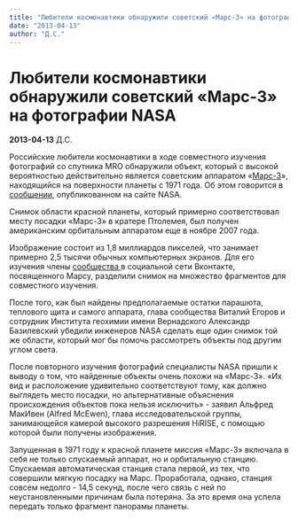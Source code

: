 ```yaml
---
title: "Любители космонавтики обнаружили советский «Марс-3» на фотографии NASA"
date: "2013-04-13"
author: "Д.С."
---
```


# Любители космонавтики обнаружили советский «Марс-3» на фотографии NASA

**2013-04-13** Д.С.

Российские любители космонавтики в ходе совместного изучения фотографий со спутника MRO обнаружили объект, который с высокой вероятностью действительно является советским аппаратом «[Марс-3](http://ru.wikipedia.org/wiki/%D0%9C%D0%B0%D1%80%D1%81-3)», находящийся на поверхности планеты с 1971 года. Об этом говорится в [сообщении](http://www.nasa.gov/mission_pages/MRO/news/mro2013411.html), опубликованном на сайте NASA.

Снимок области красной планеты, который примерно соответствовал месту посадки «Марс-3» в кратере Птолемея, был получен американским орбитальным аппаратом еще в ноябре 2007 года.

Изображение состоит из 1,8 миллиардов пикселей, что занимает примерно 2,5 тысячи обычных компьютерных экранов. Для его изучения члены [сообщества ](https://vk.com/topic-41633702_27858402)в социальной сети Вконтакте, посвященного Марсу, разделили снимок на множество фрагментов для совместного изучения.

После того, как был найдены предполагаемые остатки парашюта, теплового щита и самого аппарата, глава сообщества Виталий Егоров и сотрудник Института геохимии имени Вернадского Александр Базилевский убедили инженеров NASA сделать еще один снимок той же области, который мог бы помочь рассмотреть объекты под другим углом света.

После повторного изучения фотографий специалисты NASA пришли к выводу о том, что найденные объекты очень похожи на «Марс-3». «Их вид и расположение удивительно соответствуют тому, как должно выглядеть место посадки, но альтернативные объяснения происхождения объектов пока нельзя исключить» - заявил Альфред МакИвен (Alfred McEwen), глава исследовательской группы, занимающейся камерой высокого разрешения HiRISE, с помощью которой были получены изображения.

Запущенная в 1971 году к красной планете миссия «Марс-3» включала в себя не только спускаемый аппарат, но и орбитальную станцию. Спускаемая автоматическая станция стала первой, из тех, что совершили мягкую посадку на Марс. Проработала, однако, станция совсем недолго - 14,5 секунд, после чего связь с ней по неустановленными причинам была потеряна. За это время она успела передать только фрагмент панорамы планеты.